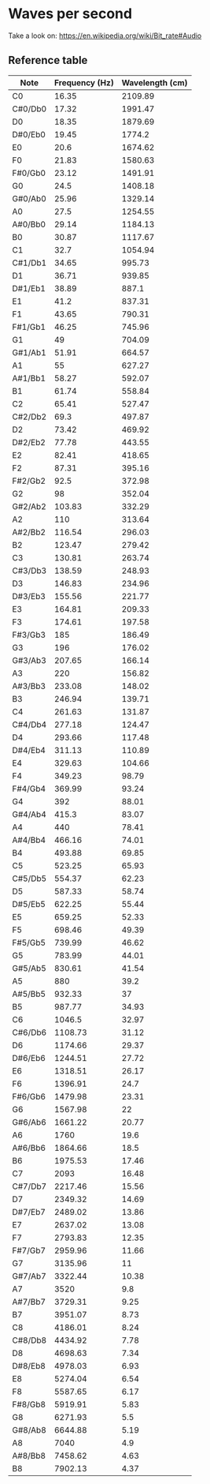 # Waves per second

Take a look on:
https://en.wikipedia.org/wiki/Bit_rate#Audio

## Reference table

| Note    | Frequency (Hz) | Wavelength (cm) |
|---------|----------------|-----------------|
| C0      |          16.35 |         2109.89 |
| C#0/Db0 |          17.32 |         1991.47 |
| D0      |          18.35 |         1879.69 |
| D#0/Eb0 |          19.45 |          1774.2 |
| E0      |           20.6 |         1674.62 |
| F0      |          21.83 |         1580.63 |
| F#0/Gb0 |          23.12 |         1491.91 |
| G0      |           24.5 |         1408.18 |
| G#0/Ab0 |          25.96 |         1329.14 |
| A0      |           27.5 |         1254.55 |
| A#0/Bb0 |          29.14 |         1184.13 |
| B0      |          30.87 |         1117.67 |
| C1      |           32.7 |         1054.94 |
| C#1/Db1 |          34.65 |          995.73 |
| D1      |          36.71 |          939.85 |
| D#1/Eb1 |          38.89 |           887.1 |
| E1      |           41.2 |          837.31 |
| F1      |          43.65 |          790.31 |
| F#1/Gb1 |          46.25 |          745.96 |
| G1      |            49  |          704.09 |
| G#1/Ab1 |          51.91 |          664.57 |
| A1      |            55  |          627.27 |
| A#1/Bb1 |          58.27 |          592.07 |
| B1      |          61.74 |          558.84 |
| C2      |          65.41 |          527.47 |
| C#2/Db2 |           69.3 |          497.87 |
| D2      |          73.42 |          469.92 |
| D#2/Eb2 |          77.78 |          443.55 |
| E2      |          82.41 |          418.65 |
| F2      |          87.31 |          395.16 |
| F#2/Gb2 |           92.5 |          372.98 |
| G2      |             98 |          352.04 |
| G#2/Ab2 |         103.83 |          332.29 |
| A2      |            110 |          313.64 |
| A#2/Bb2 |         116.54 |          296.03 |
| B2      |         123.47 |          279.42 |
| C3      |         130.81 |          263.74 |
| C#3/Db3 |         138.59 |          248.93 |
| D3      |         146.83 |          234.96 |
| D#3/Eb3 |         155.56 |          221.77 |
| E3      |         164.81 |          209.33 |
| F3      |         174.61 |          197.58 |
| F#3/Gb3 |            185 |          186.49 |
| G3      |            196 |          176.02 |
| G#3/Ab3 |         207.65 |          166.14 |
| A3      |            220 |          156.82 |
| A#3/Bb3 |         233.08 |          148.02 |
| B3      |         246.94 |          139.71 |
| C4      |         261.63 |          131.87 |
| C#4/Db4 |         277.18 |          124.47 |
| D4      |         293.66 |          117.48 |
| D#4/Eb4 |         311.13 |          110.89 |
| E4      |         329.63 |          104.66 |
| F4      |         349.23 |           98.79 |
| F#4/Gb4 |         369.99 |           93.24 |
| G4      |            392 |           88.01 |
| G#4/Ab4 |          415.3 |           83.07 |
| A4      |            440 |           78.41 |
| A#4/Bb4 |         466.16 |           74.01 |
| B4      |         493.88 |           69.85 |
| C5      |         523.25 |           65.93 |
| C#5/Db5 |         554.37 |           62.23 |
| D5      |         587.33 |           58.74 |
| D#5/Eb5 |         622.25 |           55.44 |
| E5      |         659.25 |           52.33 |
| F5      |         698.46 |           49.39 |
| F#5/Gb5 |         739.99 |           46.62 |
| G5      |         783.99 |           44.01 |
| G#5/Ab5 |         830.61 |           41.54 |
| A5      |            880 |            39.2 |
| A#5/Bb5 |         932.33 |              37 |
| B5      |         987.77 |           34.93 |
| C6      |         1046.5 |           32.97 |
| C#6/Db6 |        1108.73 |           31.12 |
| D6      |        1174.66 |           29.37 |
| D#6/Eb6 |        1244.51 |           27.72 |
| E6      |        1318.51 |           26.17 |
| F6      |        1396.91 |            24.7 |
| F#6/Gb6 |        1479.98 |           23.31 |
| G6      |        1567.98 |              22 |
| G#6/Ab6 |        1661.22 |           20.77 |
| A6      |           1760 |            19.6 |
| A#6/Bb6 |        1864.66 |            18.5 |
| B6      |        1975.53 |           17.46 |
| C7      |           2093 |           16.48 |
| C#7/Db7 |        2217.46 |           15.56 |
| D7      |        2349.32 |           14.69 |
| D#7/Eb7 |        2489.02 |           13.86 |
| E7      |        2637.02 |           13.08 |
| F7      |        2793.83 |           12.35 |
| F#7/Gb7 |        2959.96 |           11.66 |
| G7      |        3135.96 |              11 |
| G#7/Ab7 |        3322.44 |           10.38 |
| A7      |           3520 |             9.8 |
| A#7/Bb7 |        3729.31 |            9.25 |
| B7      |        3951.07 |            8.73 |
| C8      |        4186.01 |            8.24 |
| C#8/Db8 |        4434.92 |            7.78 |
| D8      |        4698.63 |            7.34 |
| D#8/Eb8 |        4978.03 |            6.93 |
| E8      |        5274.04 |            6.54 |
| F8      |        5587.65 |            6.17 |
| F#8/Gb8 |        5919.91 |            5.83 |
| G8      |        6271.93 |             5.5 |
| G#8/Ab8 |        6644.88 |            5.19 |
| A8      |           7040 |             4.9 |
| A#8/Bb8 |        7458.62 |            4.63 |
| B8      |        7902.13 |            4.37 |
